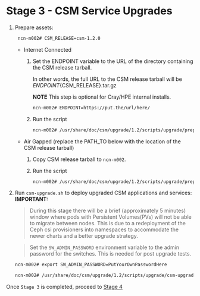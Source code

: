 # Stage 3 - CSM Service Upgrades

1. Prepare assets:

   ```bash
    ncn-m002# CSM_RELEASE=csm-1.2.0
   ```

   - Internet Connected

     1. Set the ENDPOINT variable to the URL of the directory containing the CSM release tarball.

        In other words, the full URL to the CSM release tarball will be ${ENDPOINT}${CSM_RELEASE}.tar.gz

        **NOTE** This step is optional for Cray/HPE internal installs.

        ```bash
        ncn-m002# ENDPOINT=https://put.the/url/here/
        ```

     1. Run the script

        ```bash
        ncn-m002# /usr/share/doc/csm/upgrade/1.2/scripts/upgrade/prepare-assets.sh --csm-version [CSM_RELEASE] --endpoint [ENDPOINT]
        ```

   - Air Gapped (replace the PATH_TO below with the location of the CSM release tarball)

     1. Copy CSM release tarball to `ncn-m002`.

     1. Run the script

        ```bash
        ncn-m002# /usr/share/doc/csm/upgrade/1.2/scripts/upgrade/prepare-assets.sh --csm-version [CSM_RELEASE] --tarball-file [PATH_TO_CSM_TARBALL_FILE]
        ```

1. Run `csm-upgrade.sh` to deploy upgraded CSM applications and services:
   **IMPORTANT:**

   > During this stage there will be a brief (approximately 5 minutes) window where pods with Persistent Volumes(PVs) will not be able to migrate between nodes. This is due to a redeployment of the Ceph csi provisioners into namespaces to accommodate the newer charts and a better upgrade strategy.

   > Set the `SW_ADMIN_PASSWORD` environment variable to the admin password for the switches. This is needed for post upgrade tests.

   ```bash
   ncn-m002# export SW_ADMIN_PASSWORD=PutYourOwnPasswordHere
   ```

   ```bash
   ncn-m002# /usr/share/doc/csm/upgrade/1.2/scripts/upgrade/csm-upgrade.sh
   ```

Once `Stage 3` is completed, proceed to [Stage 4](Stage_4.md)
